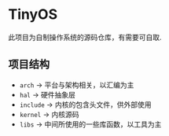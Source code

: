 # TinyOS 

此项目为自制操作系统的源码仓库，有需要可自取.

## 项目结构

* `arch`      -> 平台与架构相关，以汇编为主
* `hal`       -> 硬件抽象层
* `include`   -> 内核的包含头文件，供外部使用
* `kernel`    -> 内核源码
* `libs`      -> 中间所使用的一些库函数，以工具为主